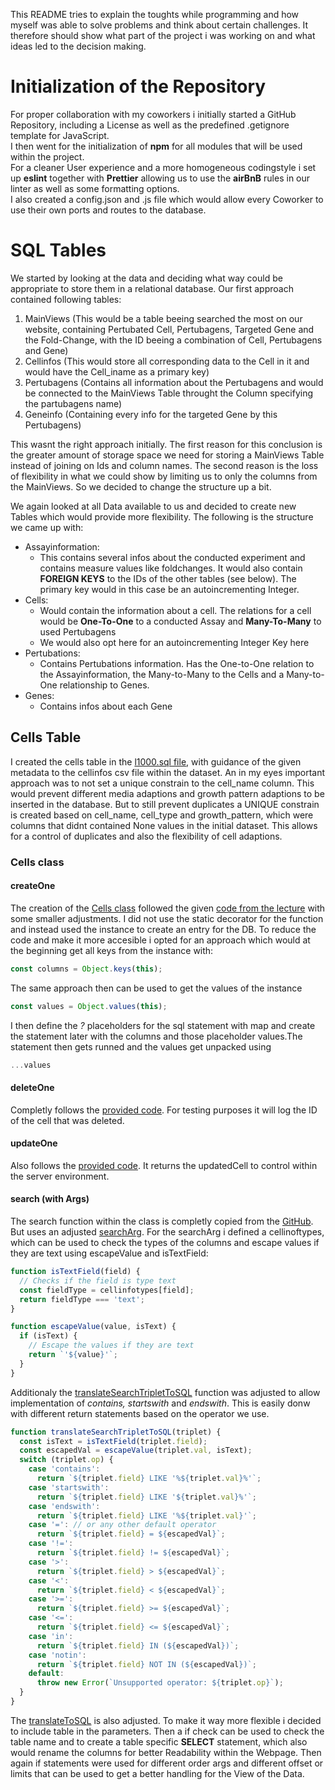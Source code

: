 This README tries to explain the toughts while programming and how myself was able to solve problems and think about certain challenges. It therefore should show what part of the project i was working on and what ideas led to the decision making.

# Initialization of the Repository

For proper collaboration with my coworkers i initially started a GitHub Repository, including a License as well as the predefined .getignore template for JavaScript.  
I then went for the initialization of **npm** for all modules that will be used within the project.  
For a cleaner User experience and a more homogeneous codingstyle i set up **eslint** together with **Prettier** allowing us to use the **airBnB** rules in our linter as well as some formatting options.  
I also created a config.json and .js file which would allow every Coworker to use their own ports and routes to the database.

# SQL Tables

We started by looking at the data and deciding what way could be appropriate to store them in a relational database. Our first approach contained following tables:

1. MainViews (This would be a table beeing searched the most on our website, containing Pertubated Cell, Pertubagens, Targeted Gene and the Fold-Change, with the ID beeing a combination of Cell, Pertubagens and Gene)
2. Cellinfos (This would store all corresponding data to the Cell in it and would have the Cell_iname as a primary key)
3. Pertubagens (Contains all information about the Pertubagens and would be connected to the MainViews Table throught the Column specifying the partubagens name)
4. Geneinfo (Containing every info for the targeted Gene by this Pertubagens)

This wasnt the right approach initially. The first reason for this conclusion is the greater amount of storage space we need for storing a MainViews Table instead of joining on Ids and column names. The second reason is the loss of flexibility in what we could show by limiting us to only the columns from the MainViews. So we decided to change the structure up a bit.

We again looked at all Data available to us and decided to create new Tables which would provide more flexibility. The following is the structure we came up with:

- Assayinformation:
  - This contains several infos about the conducted experiment and contains measure values like foldchanges. It would also contain **FOREIGN KEYS** to the IDs of the other tables (see below). The primary key would in this case be an autoincrementing Integer.
- Cells:
  - Would contain the information about a cell. The relations for a cell would be **One-To-One** to a conducted Assay and **Many-To-Many** to used Pertubagens
  - We would also opt here for an autoincrementing Integer Key here
- Pertubations:
  - Contains Pertubations information. Has the One-to-One relation to the Assayinformation, the Many-to-Many to the Cells and a Many-to-One relationship to Genes.
- Genes:
  - Contains infos about each Gene

## Cells Table

I created the cells table in the [l1000.sql file](l1000.sql), with guidance of the given metadata to the cellinfos csv file within the dataset. An in my eyes important approach was to not set a unique constrain to the cell_name column. This would prevent different media adaptions and growth pattern adaptions to be inserted in the database. But to still prevent duplicates a UNIQUE constrain is created based on cell_name, cell_type and growth_pattern, which were columns that didnt contained None values in the initial dataset. This allows for a control of duplicates and also the flexibility of cell adaptions.

### Cells class

#### createOne

The creation of the [Cells class](cells.js) followed the given [code from the lecture](https://github.com/asishallab-group/SDAM_06_and_07_Data_Model_and_Server_Programming/blob/main/city.js) with some smaller adjustments. I did not use the static decorator for the function and instead used the instance to create an entry for the DB. To reduce the code and make it more accesible i opted for an approach which would at the beginning get all keys from the instance with:

```js
const columns = Object.keys(this);
```

The same approach then can be used to get the values of the instance

```js
const values = Object.values(this);
```

I then define the _?_ placeholders for the sql statement with map and create the statement later with the columns and those placeholder values.The statement then gets runned and the values get unpacked using

```js
...values
```

#### deleteOne

Completly follows the [provided code](https://github.com/asishallab-group/SDAM_06_and_07_Data_Model_and_Server_Programming/blob/main/city.js). For testing purposes it will log the ID of the cell that was deleted.

#### updateOne

Also follows the [provided code](https://github.com/asishallab-group/SDAM_06_and_07_Data_Model_and_Server_Programming/blob/main/city.js). It returns the updatedCell to control within the server environment.

#### search (with Args)

The search function within the class is completly copied from the [GitHub](https://github.com/asishallab-group/SDAM_06_and_07_Data_Model_and_Server_Programming/blob/main/city.js). But uses an adjusted [searchArg](searchargs.js). For the searchArg i defined a cellinoftypes, which can be used to check the types of the columns and escape values if they are text using escapeValue and isTextField:

```js
function isTextField(field) {
  // Checks if the field is type text
  const fieldType = cellinfotypes[field];
  return fieldType === 'text';
}

function escapeValue(value, isText) {
  if (isText) {
    // Escape the values if they are text
    return `'${value}'`;
  }
}
```

Additionaly the [translateSearchTripletToSQL](searchargs.js) function was adjusted to allow implementation of _contains, startswith_ and _endswith_. This is easily donw with different return statements based on the operator we use.

```js
function translateSearchTripletToSQL(triplet) {
  const isText = isTextField(triplet.field);
  const escapedVal = escapeValue(triplet.val, isText);
  switch (triplet.op) {
    case 'contains':
      return `${triplet.field} LIKE '%${triplet.val}%'`;
    case 'startswith':
      return `${triplet.field} LIKE '${triplet.val}%'`;
    case 'endswith':
      return `${triplet.field} LIKE '%${triplet.val}'`;
    case '=': // or any other default operator
      return `${triplet.field} = ${escapedVal}`;
    case '!=':
      return `${triplet.field} != ${escapedVal}`;
    case '>':
      return `${triplet.field} > ${escapedVal}`;
    case '<':
      return `${triplet.field} < ${escapedVal}`;
    case '>=':
      return `${triplet.field} >= ${escapedVal}`;
    case '<=':
      return `${triplet.field} <= ${escapedVal}`;
    case 'in':
      return `${triplet.field} IN (${escapedVal})`;
    case 'notin':
      return `${triplet.field} NOT IN (${escapedVal})`;
    default:
      throw new Error(`Unsupported operator: ${triplet.op}`);
  }
}
```

The [translateToSQL](searchargs.js) is also adjusted. To make it way more flexible i decided to include table in the parameters. Then a if check can be used to check the table name and to create a table specific **SELECT** statement, which also would rename the columns for better Readability within the Webpage. Then again if statements were used for different order args and different offset or limits that can be used to get a better handling for the View of the Data.
